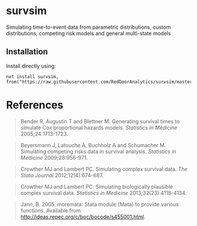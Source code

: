 # survsim
Simulating time-to-event data from parametric distributions, custom distributions, competing risk models and general multi-state models

## Installation

Install directly using:

```{stata}
net install survsim, from("https://raw.githubusercontent.com/RedDoorAnalytics/survsim/master/")
```

# References

> Bender R, Augustin T and Blettner M. Generating survival times to simulate Cox proportional hazards models. *Statistics in Medicine* 2005;24:1713-1723.

> Beyersmann J, Latouche A, Buchholz A and Schumacher M. Simulating competing risks data in survival analysis. *Statistics in Medicine* 2009;28:956-971.
    
> Crowther MJ and Lambert PC. Simulating complex survival data. *The Stata Journal* 2012;12(4):674-687.

> Crowther MJ and Lambert PC. Simulating biologically plausible complex survival data. *Statistics in Medicine* 2013;32(23):4118-4134.

> Jann, B. 2005. moremata: Stata module (Mata) to provide various functions. Available from http://ideas.repec.org/c/boc/bocode/s455001.html.
